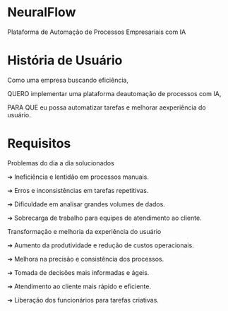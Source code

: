 # NeuralFlow
Plataforma de Automação de Processos Empresariais com IA

# História de Usuário
Como uma empresa buscando eficiência, 

QUERO implementar uma plataforma deautomação de processos com IA, 

PARA QUE eu possa automatizar tarefas e melhorar aexperiência do usuário.
# Requisitos 
Problemas do dia a dia solucionados

➔ Ineficiência e lentidão em processos manuais.

➔ Erros e inconsistências em tarefas repetitivas.

➔ Dificuldade em analisar grandes volumes de dados.

➔ Sobrecarga de trabalho para equipes de atendimento ao cliente.

 Transformação e melhoria da experiência do usuário

➔ Aumento da produtividade e redução de custos operacionais.

➔ Melhora na precisão e consistência dos processos.

➔ Tomada de decisões mais informadas e ágeis.

➔ Atendimento ao cliente mais rápido e eficiente.

➔ Liberação dos funcionários para tarefas criativas.
